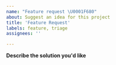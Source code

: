 ```yaml
---
name: "Feature request \U0001F680"
about: Suggest an idea for this project
title: 'Feature Request'
labels: feature, triage
assignees: ''

---
```


<!-- Please read our Rules of Conduct: https://opensource.microsoft.com/codeofconduct/ -->
<!-- Please search existing issues to avoid creating duplicates. -->

**Describe the solution you'd like**

